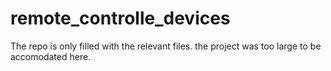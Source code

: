# remote_controlle_devices
The repo is only filled with the relevant files.
the project was too large to be accomodated here.

